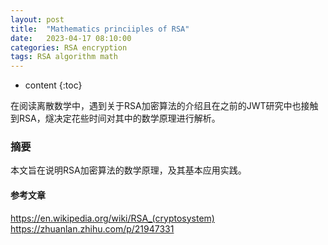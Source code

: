 ```yaml
---
layout: post
title:  "Mathematics princiiples of RSA"
date:   2023-04-17 08:10:00
categories: RSA encryption
tags: RSA algorithm math
---
```


* content
{:toc}

在阅读离散数学中，遇到关于RSA加密算法的介绍且在之前的JWT研究中也接触到RSA，燧决定花些时间对其中的数学原理进行解析。





### 摘要

本文旨在说明RSA加密算法的数学原理，及其基本应用实践。

#### 参考文章

https://en.wikipedia.org/wiki/RSA_(cryptosystem)
https://zhuanlan.zhihu.com/p/21947331